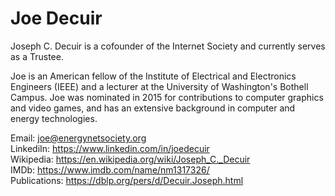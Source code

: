 # Joe Decuir

Joseph C. Decuir is a cofounder of the Internet Society and currently serves as a Trustee.  

Joe is an American fellow of the Institute of Electrical and Electronics Engineers (IEEE) and a lecturer at the University of Washington's Bothell Campus.  Joe was nominated in 2015 for contributions to computer graphics and video games, and has an extensive background in computer and energy technologies.

Email:     joe@energynetsociety.org<br>
LinkediIn: https://www.linkedin.com/in/joedecuir<br>
Wikipedia: https://en.wikipedia.org/wiki/Joseph_C._Decuir<br>
IMDb:      https://www.imdb.com/name/nm1317326/<br>
Publications: https://dblp.org/pers/d/Decuir.Joseph.html<br>

